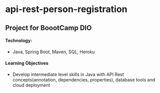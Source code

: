# api-rest-person-registration

## Project for BoootCamp DIO

#### Technology:
- Java, Spring Boot, Maven, SQL, Heroku

#### Learning Objectives
- Develop intermediate level skills in Java with API Rest concepts(annotation, dependencies, properties), database tools and cloud deployment
